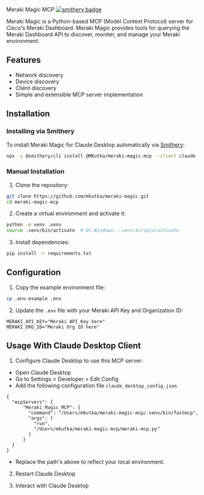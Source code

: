 Meraki Magic MCP
[![smithery badge](https://smithery.ai/badge/@MKutka/meraki-magic-mcp)](https://smithery.ai/server/@MKutka/meraki-magic-mcp)

Meraki Magic is a Python-based MCP (Model Context Protocol) server for Cisco's Meraki Dashboard. Meraki Magic provides tools for querying the Meraki Dashboard API to discover, moniter, and manage your Meraki environment.


## Features

- Network discovery
- Device discovery 
- Client discovery 
- Simple and extensible MCP server implementation

## Installation

### Installing via Smithery

To install Meraki Magic for Claude Desktop automatically via [Smithery](https://smithery.ai/server/@MKutka/meraki-magic-mcp):

```bash
npx -y @smithery/cli install @MKutka/meraki-magic-mcp --client claude
```

### Manual Installation
1. Clone the repository:
```bash
git clone https://github.com/mkutka/meraki-magic.git
cd meraki-magic-mcp
```

2. Create a virtual environment and activate it:
```bash
python -m venv .venv
source .venv/bin/activate  # On Windows: .venv\Scripts\activate
```

3. Install dependencies:
```bash
pip install -r requirements.txt
```

## Configuration

1. Copy the example environment file:
```bash
cp .env-example .env
```

2. Update the `.env` file with your Meraki API Key and Organization ID:
```env
MERAKI_API_KEY="Meraki API Key here"
MERAKI_ORG_ID="Meraki Org ID here"
```

## Usage With Claude Desktop Client

1. Configure Claude Desktop to use this MCP server:

- Open Claude Desktop
- Go to Settings > Developer > Edit Config
- Add the following configuration file `claude_desktop_config.json`

```  
{
  "mcpServers": {
      "Meraki_Magic_MCP": {
        "command": "/Users/mkutka/meraki-magic-mcp/.venv/bin/fastmcp",
        "args": [
          "run",
          "/Users/mkutka/meraki-magic-mcp/meraki-mcp.py"
        ]
      }
  }
}
```

- Replace the path's above to reflect your local environment.

2. Restart Claude Desktop

3. Interact with Claude Desktop

